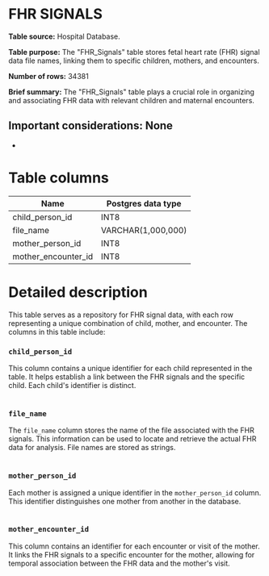 <h1><b>FHR SIGNALS</b></h1>

**Table source:** Hospital Database.

**Table purpose:** The "FHR_Signals" table stores fetal heart rate (FHR) signal data file names, linking them to specific children, mothers, and encounters.

**Number of rows:** 34381

**Brief summary:**
The "FHR_Signals" table plays a crucial role in organizing and associating FHR data with relevant children and maternal encounters.

**Important considerations:**
None
- 
- 

# Table columns

Name | Postgres data type
---- | ----
child\_person\_id | INT8
file\_name | VARCHAR(1,000,000)
mother\_person\_id | INT8
mother\_encounter\_id | INT8

# Detailed description

This table serves as a repository for FHR signal data, with each row representing a unique combination of child, mother, and encounter. The columns in this table include:
<br/>
### `child_person_id`
This column contains a unique identifier for each child represented in the table. It helps establish a link between the FHR signals and the specific child. Each child's identifier is distinct.
<br></br>

### `file_name`
The `file_name` column stores the name of the file associated with the FHR signals. This information can be used to locate and retrieve the actual FHR data for analysis. File names are stored as strings.
<br></br>

### `mother_person_id`
Each mother is assigned a unique identifier in the `mother_person_id` column. This identifier distinguishes one mother from another in the database.
<br></br>

### `mother_encounter_id`
This column contains an identifier for each encounter or visit of the mother. It links the FHR signals to a specific encounter for the mother, allowing for temporal association between the FHR data and the mother's visit.
